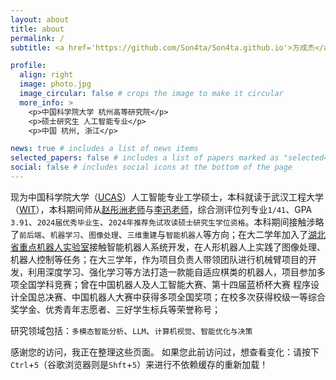 ```yaml
---
layout: about
title: about
permalink: /
subtitle: <a href='https://github.com/Son4ta/Son4ta.github.io'>方成杰</a>

profile:
  align: right
  image: photo.jpg
  image_circular: false # crops the image to make it circular
  more_info: >
    <p>中国科学院大学 杭州高等研究院</p>
    <p>硕士研究生 人工智能专业</p>
    <p>中国 杭州, 浙江</p>

news: true # includes a list of news items
selected_papers: false # includes a list of papers marked as "selected={true}"
social: false # includes social icons at the bottom of the page
---
```

现为中国科学院大学（[UCAS](https://www.ucas.ac.cn/)）人工智能专业工学硕士，本科就读于武汉工程大学（[WIT](https://www.wit.edu.cn/)），本科期间师从[赵彤洲老师](https://cs.wit.edu.cn/info/1026/5517.htm)与[李迅老师](https://cs.wit.edu.cn/info/1026/8528.htm)，综合测评位列专业`1/41`、GPA `3.91`、`2024届优秀毕业生`、`2024年推荐免试攻读硕士研究生学位资格`。本科期间接触涉略了`前后端`、`机器学习`、`图像处理`、`三维重建`与`智能机器人`等方向；在大二学年加入了[湖北省重点机器人实验室](https://robot.wit.edu.cn/)接触智能机器人系统开发，在人形机器人上实践了图像处理、机器人控制等任务；在大三学年，作为项目负责人带领团队进行机械臂项目的开发，利用深度学习、强化学习等方法打造一款能自适应棋类的机器人，项目参加多项全国学科竞赛；曾在中国机器人及人工智能大赛、第十四届蓝桥杯大赛 程序设计全国总决赛、中国机器人大赛中获得多项全国奖项；在校多次获得校级一等综合奖学金、优秀青年志愿者、三好学生标兵等荣誉称号；

研究领域包括：`多模态智能分析`、`LLM`、`计算机视觉`、`智能优化与决策`


感谢您的访问，我正在整理这些页面。
如果您此前访问过，想查看变化：请按下`Ctrl`+`5`（谷歌浏览器则是`Shft`+`5`）来进行不依赖缓存的重新加载！
